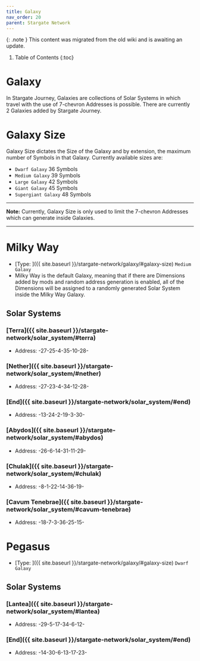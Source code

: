 ```yaml
---
title: Galaxy
nav_order: 20
parent: Stargate Network
---
```


{: .note }
This content was migrated from the old wiki and is awaiting an update.

1. Table of Contents
{:toc}

# Galaxy

In Stargate Journey, Galaxies are collections of Solar Systems in which travel with the use of 7-chevron Addresses is possible. There are currently 2 Galaxies added by Stargate Journey.

# Galaxy Size
Galaxy Size dictates the Size of the Galaxy and by extension, the maximum number of Symbols in that Galaxy. Currently available sizes are:
* `Dwarf Galaxy` 36 Symbols
* `Medium Galaxy` 39 Symbols
* `Large Galaxy` 42 Symbols
* `Giant Galaxy` 45 Symbols
* `Supergiant Galaxy` 48 Symbols
***

**Note:** Currently, Galaxy Size is only used to limit the 7-chevron Addresses which can generate inside Galaxies.

***

# Milky Way
* [Type: ]({{ site.baseurl }}/stargate-network/galaxy/#galaxy-size) `Medium Galaxy`
* Milky Way is the default Galaxy, meaning that if there are Dimensions added by mods and random address generation is enabled, all of the Dimensions will be assigned to a randomly generated Solar System inside the Milky Way Galaxy.
## Solar Systems

### [Terra]({{ site.baseurl }}/stargate-network/solar_system/#terra)
* Address: -27-25-4-35-10-28-

### [Nether]({{ site.baseurl }}/stargate-network/solar_system/#nether)
* Address: -27-23-4-34-12-28-

### [End]({{ site.baseurl }}/stargate-network/solar_system/#end)
* Address: -13-24-2-19-3-30-

### [Abydos]({{ site.baseurl }}/stargate-network/solar_system/#abydos)
* Address: -26-6-14-31-11-29-

### [Chulak]({{ site.baseurl }}/stargate-network/solar_system/#chulak)
* Address: -8-1-22-14-36-19-

### [Cavum Tenebrae]({{ site.baseurl }}/stargate-network/solar_system/#cavum-tenebrae)
* Address: -18-7-3-36-25-15-

# Pegasus
* [Type: ]({{ site.baseurl }}/stargate-network/galaxy/#galaxy-size) `Dwarf Galaxy`
## Solar Systems

### [Lantea]({{ site.baseurl }}/stargate-network/solar_system/#lantea)
* Address: -29-5-17-34-6-12-

### [End]({{ site.baseurl }}/stargate-network/solar_system/#end)
* Address: -14-30-6-13-17-23-
